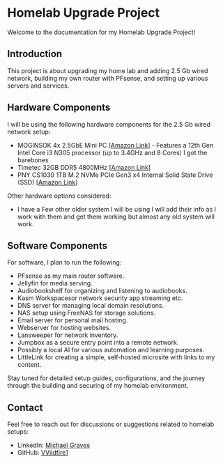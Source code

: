 # Homelab Upgrade Project

Welcome to the documentation for my Homelab Upgrade Project!

## Introduction

This project is about upgrading my home lab and adding 2.5 Gb wired network, building my own router with PFsense, and setting up various servers and services.

## Hardware Components

I will be using the following hardware components for the 2.5 Gb wired network setup:

- MOGINSOK 4x 2.5GbE Mini PC [[Amazon Link](https://amzn.to/4aKXqXf)] - Features a 12th Gen Intel Core i3 N305 processor (up to 3.4GHz and 8 Cores) I got the barebones
- Timetec 32GB DDR5 4800MHz [[Amazon Link](https://amzn.to/48tV9y7)] 
- PNY CS1030 1TB M.2 NVMe PCIe Gen3 x4 Internal Solid State Drive (SSD) [[Amazon Link](https://amzn.to/3HeBu9C)]

Other hardware options considered:

- I have a Few other older system I will be using I will add their info as I work with them and get them working but almost any old system will work.

## Software Components

For software, I plan to run the following:

- PFsense as my main router software.
- Jellyfin for media serving.
- Audiobookshelf for organizing and listening to audiobooks.
- Kasm Workspacesor network security app streaming etc.
- DNS server for managing local domain resolutions.
- NAS setup using FreeNAS for storage solutions.
- Email server for personal mail hosting.
- Webserver for hosting websites.
- Lansweeper for network inventory.
- Jumpbox as a secure entry point into a remote network.
- Possibly a local AI for various automation and learning purposes.
- LittleLink for creating a simple, self-hosted microsite with links to my content.

Stay tuned for detailed setup guides, configurations, and the journey through the building and securing of my homelab environment.

## Contact

Feel free to reach out for discussions or suggestions related to homelab setups:

- LinkedIn: [Michael Graves](www.linkedin.com/in/1-michael-graves)
- GitHub: [VVildfire1](https://github.com/VVildfire1)
